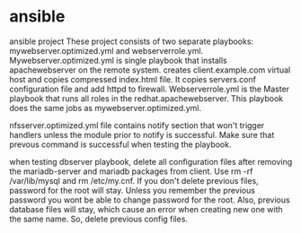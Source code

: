 # ansible
ansible project
These project consists of two separate playbooks: mywebserver.optimized.yml and webserverrole.yml. 
Mywebserver.optimized.yml is single playbook that installs apachewebserver on the remote system. creates client.example.com virtual host and copies compressed index.html file. It copies servers.conf configuration file and add httpd to firewall. 
Webserverrole.yml is the Master playbook that runs all roles in the redhat.apachewebserver. This playbook does the same jobs as mywebserver.optimized.yml. 



nfsserver.optimized.yml file contains notify section that won't trigger handlers unless the module prior to notify is successful. Make sure that prevous command is successful when testing the playbook.

when testing dbserver playbook, delete all configuration files after removing the mariadb-server and mariadb packages from client. Use rm -rf /var/lib/mysql and rm /etc/my.cnf. If you don't delete previous files, password for the root will stay. Unless you remember the previous password you wont be able to change password for the root. Also, previous database files will stay, which cause an error when creating new one with the same name. So, delete previous config files.

